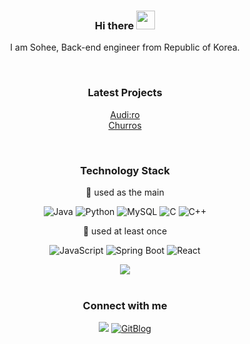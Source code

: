 <div align=center>

### Hi there <img src="https://raw.githubusercontent.com/MartinHeinz/MartinHeinz/master/wave.gif" width="30px">


I am Sohee, Back-end engineer from Republic of Korea.
  
<br>

<!--
**mandariny/mandariny** is a ✨ _special_ ✨ repository because its `README.md` (this file) appears on your GitHub profile.

Here are some ideas to get you started:

- 🔭 I’m currently working on ...
- 🌱 I’m currently learning ...
- 👯 I’m looking to collaborate on ...
- 🤔 I’m looking for help with ...
- 💬 Ask me about ...
- 📫 How to reach me: ...
- 😄 Pronouns: ...
- ⚡ Fun fact: ...
-->

<!-- ### About me -->

<!-- ### Interest -->

### Latest Projects
[Audi:ro](https://github.com/mandariny/audiro) 
<br>
[Churros](https://github.com/mandariny/churros)
  
<br>

### Technology Stack
<!--  https://simpleicons.org/  -->
🔭 used as the main
<p> 
  <img alt="Java" src ="https://img.shields.io/badge/Java-007396.svg?&style=for-the-badge&logo=Java&logoColor=white"/>
  <img alt="Python" src ="https://img.shields.io/badge/Python-3776AB.svg?&style=for-the-badge&logo=Python&logoColor=white"/>
  <img alt="MySQL" src ="https://img.shields.io/badge/MySQL-4479A1.svg?&style=for-the-badge&logo=MySQL&logoColor=white"/>
  <img alt="C" src ="https://img.shields.io/badge/C-A8B9CC.svg?&style=for-the-badge&logo=C&logoColor=white"/>
  <img alt="C++" src ="https://img.shields.io/badge/C++-00599C.svg?&style=for-the-badge&logo=C++&logoColor=white"/>

</p>  

🌱 used at least once
 <p>
  <img alt="JavaScript" src ="https://img.shields.io/badge/JavaScript-F7DF1E.svg?&style=for-the-badge&logo=JavaScript&logoColor=white"/>
  <img alt="Spring Boot" src ="https://img.shields.io/badge/Spring Boot-6DB33F.svg?&style=for-the-badge&logo=Spring Boot&logoColor=white"/>
  <img alt="React" src ="https://img.shields.io/badge/React-61DAFB.svg?&style=for-the-badge&logo=React&logoColor=white"/>
</p>
  
  <img src="https://github-readme-stats.vercel.app/api/top-langs/?username=mandariny&layout=compact&exclude_repo=data-preprocessing-practice">
  
<br>

<!--   
## Problem Solving

#### BOJ
[![Solved.ac 프로필](http://mazassumnida.wtf/api/v2/generate_badge?boj=thrkflsk)](https://solved.ac/thrkflsk)
![mazandi profile](http://mazandi.herokuapp.com/api?handle=thrkflsk&theme=warm)

 -->
   
<br>

  
 ### Connect with me
 <a href="mailto:mandariny716@gmail.com"><img src="https://img.shields.io/badge/Gmail-D14836?style=for-the-badge&logo=gmail&logoColor=white"/></a>
  <a href="https://mandariny.github.io/"><img alt="GitBlog" src ="https://img.shields.io/badge/GitBlog-181717.svg?&style=for-the-badge&logo=GitHub&logoColor=white"/></a>

<!-- 
<p style="align:center">
  <img src="https://github-readme-stats.vercel.app/api?username=mandariny" height=150px>
</p>
   -->
</div>
